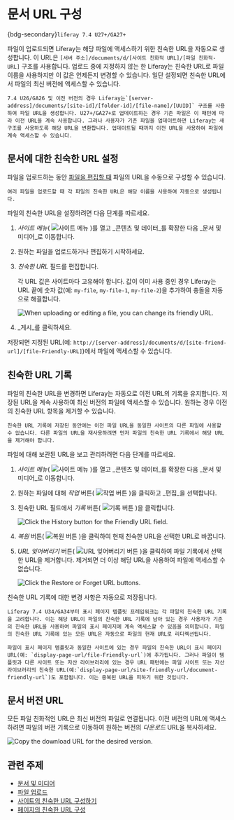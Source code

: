# 문서 URL 구성

{bdg-secondary}`liferay 7.4 U27+/GA27+`

파일이 업로드되면 Liferay는 해당 파일에 액세스하기 위한 친숙한 URL을 자동으로 생성합니다. 이 URL은 `[서버 주소]/documents/d/[사이트 친화적 URL]/[파일 친화적-URL]` 구조를 사용합니다. 업로드 중에 지정하지 않는 한 Liferay는 친숙한 URL로 파일 이름을 사용하지만 이 값은 언제든지 변경할 수 있습니다. 일단 설정되면 친숙한 URL에서 파일의 최신 버전에 액세스할 수 있습니다.

```{note}
7.4 U26/GA26 및 이전 버전의 경우 Liferay는`[server-address]/documents/[site-id]/[folder-id]/[file-name]/[UUID]` 구조를 사용하여 파일 URL을 생성합니다. U27+/GA27+로 업데이트하는 경우 기존 파일은 이 패턴에 따라 이전 URL을 계속 사용합니다. 그러나 사용자가 기존 파일을 업데이트하면 Liferay는 새 구조를 사용하도록 해당 URL을 변환합니다. 업데이트될 때까지 이전 URL을 사용하여 파일에 계속 액세스할 수 있습니다.
```

## 문서에 대한 친숙한 URL 설정

파일을 업로드하는 동안 [파일을 편집할 때](./uploading-files.md) 파일의 URL을 수동으로 구성할 수 있습니다.

```{note}
여러 파일을 업로드할 때 각 파일의 친숙한 URL은 해당 이름을 사용하여 자동으로 생성됩니다.
```

파일의 친숙한 URL을 설정하려면 다음 단계를 따르세요.

1. _사이트 메뉴_( ![사이트 메뉴](../../../images/icon-product-menu.png) )를 열고 _콘텐츠 및 데이터_를 확장한 다음 _문서 및 미디어_로 이동합니다.

1. 원하는 파일을 업로드하거나 편집하기 시작하세요.

1. _친숙한 URL_ 필드를 편집합니다.

   각 URL 값은 사이트마다 고유해야 합니다. 값이 이미 사용 중인 경우 Liferay는 URL 끝에 숫자 값(예: `my-file`, `my-file-1`, `my-file-2`)을 추가하여 충돌을 자동으로 해결합니다.

   ![When uploading or editing a file, you can change its friendly URL.](./configuring-document-urls/images/01.png)

1. _게시_를 클릭하세요.

저장되면 지정된 URL(예: `http://[server-address]/documents/d/[site-friend-url]/[file-Friendly-URL]`)에서 파일에 액세스할 수 있습니다.

## 친숙한 URL 기록

파일의 친숙한 URL을 변경하면 Liferay는 자동으로 이전 URL의 기록을 유지합니다. 저장된 URL을 계속 사용하여 최신 버전의 파일에 액세스할 수 있습니다. 원하는 경우 이전의 친숙한 URL 항목을 제거할 수 있습니다.

```{note}
친숙한 URL 기록에 저장된 동안에는 이전 파일 URL을 동일한 사이트의 다른 파일에 사용할 수 없습니다. 다른 파일의 URL을 재사용하려면 먼저 파일의 친숙한 URL 기록에서 해당 URL을 제거해야 합니다.
```

파일에 대해 보관된 URL을 보고 관리하려면 다음 단계를 따르세요.

1. _사이트 메뉴_( ![사이트 메뉴](../../../images/icon-product-menu.png) )를 열고 _콘텐츠 및 데이터_를 확장한 다음 _문서 및 미디어_로 이동합니다.

1. 원하는 파일에 대해 _작업_ 버튼( ![작업 버튼](../../../images/icon-actions.png) )을 클릭하고 _편집_을 선택합니다.

1. 친숙한 URL 필드에서 _기록_ 버튼( ![기록 버튼](../../../images/icon-history.png) )을 클릭합니다.

   ![Click the History button for the Friendly URL field.](./configuring-document-urls/images/02.png)

1. _복원_ 버튼( ![복원 버튼](../../../images/icon-restore2.png) )을 클릭하여 현재 친숙한 URL을 선택한 URL로 바꿉니다.

1. _URL 잊어버리기_ 버튼( ![URL 잊어버리기 버튼](../../../images/icon-delete.png) )을 클릭하여 파일 기록에서 선택한 URL을 제거합니다. 제거되면 더 이상 해당 URL을 사용하여 파일에 액세스할 수 없습니다.

   ![Click the Restore or Forget URL buttons.](./configuring-document-urls/images/03.png)

친숙한 URL 기록에 대한 변경 사항은 자동으로 저장됩니다.

```{note}
Liferay 7.4 U34/GA34부터 표시 페이지 템플릿 프레임워크는 각 파일의 친숙한 URL 기록을 고려합니다. 이는 해당 URL이 파일의 친숙한 URL 기록에 남아 있는 경우 사용자가 기존의 친숙한 URL을 사용하여 파일의 표시 페이지에 계속 액세스할 수 있음을 의미합니다. 파일의 친숙한 URL 기록에 있는 모든 URL은 자동으로 파일의 현재 URL로 리디렉션됩니다.

파일이 표시 페이지 템플릿과 동일한 사이트에 있는 경우 파일의 친숙한 URL이 표시 페이지 URL(예: `display-page-url/file-Friendly-url`)에 추가됩니다. 그러나 파일이 템플릿과 다른 사이트 또는 자산 라이브러리에 있는 경우 URL 패턴에는 파일 사이트 또는 자산 라이브러리의 친숙한 URL(예:`display-page-url/site-friendly-url/document-friendly-url`)도 포함됩니다. 이는 중복된 URL을 피하기 위한 것입니다.
```
## 문서 버전 URL

모든 파일 친화적인 URL은 최신 버전의 파일로 연결됩니다. 이전 버전의 URL에 액세스하려면 파일의 버전 기록으로 이동하여 원하는 버전의 _다운로드_ URL을 복사하세요.

![Copy the download URL for the desired version.](./configuring-document-urls/images/04.png)

## 관련 주제

* [문서 및 미디어](../../documents-and-media.md) 
* [파일 업로드](./uploading-files.md) 
* [사이트의 친숙한 URL 구성하기](../../../site-building/site-settings/managing-site-urls/configuring-your-sites-friendly-url.md) 
* [페이지의 친숙한 URL 구성](../../../site-building/creating-pages/page-settings/configuring-your-pages-friendly-url.md) 
